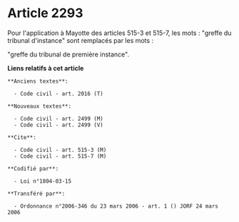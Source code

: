 # Article 2293

Pour l'application à Mayotte des articles 515-3 et 515-7, les mots : "greffe du tribunal d'instance" sont remplacés par les
mots :

"greffe du tribunal de première instance".

**Liens relatifs à cet article**

	**Anciens textes**:

	  - Code civil - art. 2016 (T)

	**Nouveaux textes**:

	  - Code civil - art. 2499 (M)
	  - Code civil - art. 2499 (V)

	**Cite**:

	  - Code civil - art. 515-3 (M)
	  - Code civil - art. 515-7 (M)

	**Codifié par**:

	  - Loi n°1804-03-15

	**Transféré par**:

	  - Ordonnance n°2006-346 du 23 mars 2006 - art. 1 () JORF 24 mars 2006
